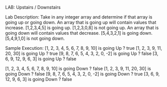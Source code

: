 LAB: Upstairs / Downstairs

Lab Description: Take in any integer array and determine if that array is going up or going down. An array that is going up will contain values that increase. [1,2,3,4,5] is going up. [1,2,3,0,8] is not going up. An array that is going down will contain values that decrease. [5,4,3,2,1] is going down. [5,4,9,1,0] is not going down.

Sample Execution:
[1, 2, 3, 4, 5, 6, 7, 8, 9, 10]
is going Up ? true
[1, 2, 3, 9, 11, 20, 30]
is going Up ? true
[9, 8, 7, 6, 5, 4, 3, 2, 0, -2]
is going Up ? false
[3, 6, 9, 12, 9, 6, 3]
is going Up ? false


[1, 2, 3, 4, 5, 6, 7, 8, 9, 10]
is going Down ? false
[1, 2, 3, 9, 11, 20, 30]
is going Down ? false
[9, 8, 7, 6, 5, 4, 3, 2, 0, -2]
is going Down ? true
[3, 6, 9, 12, 9, 6, 3]
is going Down ? false
